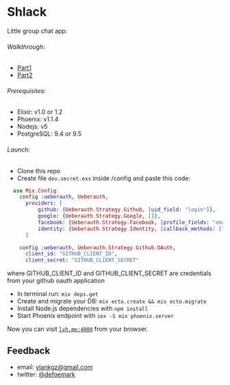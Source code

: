 # Shlack
Little group chat app:

###### Walkthrough:

 * [Part1](https://youtu.be/X6Z-sDSJ3sE)
 * [Part2](https://youtu.be/MFRfM-Btxo0)

###### Prerequisites:
* Elixir: v1.0 or 1.2
* Phoenix: v1.1.4
* Nodejs: v5
* PostgreSQL: 9.4 or 9.5

###### Launch:
  * Clone this repo
  * Create file `dev.secret.exs` inside /config and paste this code: 
  ```elixir
    use Mix.Config
      config :ueberauth, Ueberauth,
        providers: [
            github: {Ueberauth.Strategy.Github, [uid_field: "login"]},
            google: {Ueberauth.Strategy.Google, []},
            facebook: {Ueberauth.Strategy.Facebook, [profile_fields: "email, name"]},
            identity: {Ueberauth.Strategy.Identity, [callback_methods: ["POST"]]},
        ]

      config :ueberauth, Ueberauth.Strategy.Github.OAuth,
        client_id: "GITHUB_CLIENT_ID",
        client_secret: "GITHUB_CLIENT_SECRET"
   ```
   where GITHUB_CLIENT_ID and GITHUB_CLIENT_SECRET are credentials from your github oauth application
  * In terminal run: `mix deps.get`
  * Create and migrate your DB: `mix ecto.create && mix ecto.migrate`
  * Install Node.js dependencies with `npm install`
  * Start Phoenix endpoint with `iex -S mix phoenix.server`

Now you can visit [`lvh.me:4000`](http://lvh.me:4000) from your browser.

## Feedback
  
  * email: ylankgz@gmail.com
  * twitter: [@defoemark](https://twitter.com/defoemark)
